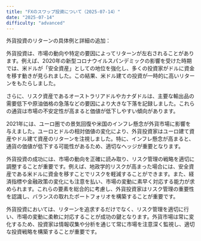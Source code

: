 ```yaml
---
title: "FXのスワップ投資について（2025-07-14）"
date: "2025-07-14"
difficulty: "advanced"
---
```


外貨投資のリターンの具体例と詳細の追加：

外貨投資は、市場の動向や特定の要因によってリターンが左右されることがあります。例えば、2020年の新型コロナウイルスパンデミックの影響を受けた時期では、米ドルが「安全資産」としての地位を強化し、多くの投資家がドルに資金を移す動きが見られました。この結果、米ドル建ての投資が一時的に高いリターンをもたらしました。

さらに、リスク資産であるオーストラリアドルやカナダドルは、主要な輸出品の需要低下や原油価格の急落などの要因により大きな下落を記録しました。これらの通貨は市場の不安定性が高まると価値が低下しやすい傾向があります。

2021年には、ユーロ圏での景気回復や米国のインフレ懸念が外貨市場に影響を与えました。ユーロとドルの相対価値の変化により、外貨投資家はユーロ建て資産やドル建て資産のリターンを注視しました。特に、インフレ懸念が高まると、通貨の価値が低下する可能性があるため、適切なヘッジが重要となります。

外貨投資の成功には、市場の動向を正確に読み取り、リスク管理の戦略を適切に調整することが重要です。例えば、地政学的リスクが高まった場合には、安全資産である米ドルに資金を移すことでリスクを軽減することができます。また、経済指標や金融政策の変化にも注意を払い、市場の変動に素早く対応する能力が求められます。これらの要素を総合的に考慮し、外貨投資家はリスク管理の重要性を認識し、バランスの取れたポートフォリオを構築することが重要です。

外貨投資においては、リターンを追求するだけでなく、リスク管理を適切に行い、市場の変動に柔軟に対応することが成功の鍵となります。外貨市場は常に変化するため、投資家は情報収集や分析を通じて常に市場を注意深く監視し、適切な投資戦略を構築することが重要です。
